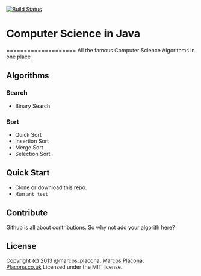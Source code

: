 [![Build Status](https://travis-ci.org/mplacona/computer-science-in-java.png?branch=master)](https://travis-ci.org/mplacona/computer-science-in-java)

# Computer Science in Java
====================
All the famous Computer Science Algorithms in one place

## Algorithms

### Search
- Binary Search

### Sort
- Quick Sort
- Insertion Sort
- Merge Sort
- Selection Sort

## Quick Start
- Clone or download this repo.
- Run `ant test`

## Contribute
Github is all about contributions. So why not add your algorith here?

## License
Copyright (c) 2013 [@marcos_placona](https://twitter.com/marcos_placona), [Marcos Placona](https://plus.google.com/111557456465418142877).  
[Placona.co.uk](http://www.placona.co.uk)
Licensed under the MIT license.
